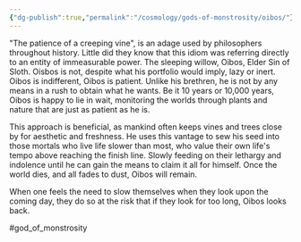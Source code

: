 ```yaml
---
{"dg-publish":true,"permalink":"/cosmology/gods-of-monstrosity/oibos/"}
---
```


"The patience of a creeping vine", is an adage used by philosophers throughout history. Little did they know that this idiom was referring directly to an entity of immeasurable power. The sleeping willow, Oibos, Elder Sin of Sloth. Oisbos is not, despite what his portfolio would imply, lazy or inert. Oibos is indifferent, Oibos is patient. Unlike his brethren, he is not by any means in a rush to obtain what he wants. Be it 10 years or 10,000 years, Oibos is happy to lie in wait, monitoring the worlds through plants and nature that are just as patient as he is.

This approach is beneficial, as mankind often keeps vines and trees close  by for aesthetic and freshness. He uses this vantage to sew his seed into those mortals who live life slower than most, who value their own life's tempo above reaching the finish line. Slowly feeding on their lethargy and indolence until he can gain the means to claim it all for himself. Once the world dies, and all fades to dust, Oibos will remain.

When one feels the need to slow themselves when they look upon the coming day, they do so at the risk that if they look for too long, Oibos looks back.

#god_of_monstrosity